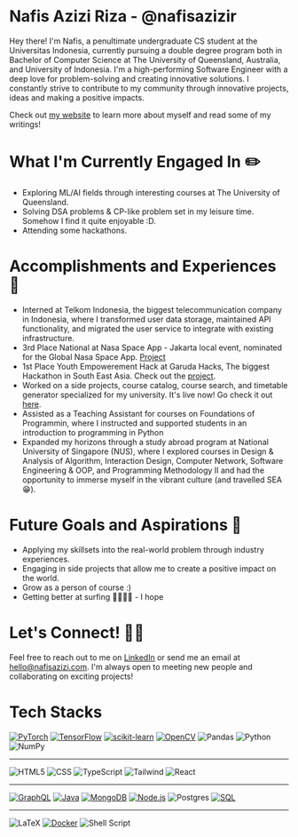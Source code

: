 # Nafis Azizi Riza - @nafisazizir

Hey there! I'm Nafis, a penultimate undergraduate CS student at the Universitas Indonesia, currently pursuing a double degree program both in Bachelor of Computer Science at The University of Queensland, Australia, and University of Indonesia. I'm a high-performing Software Engineer with a deep love for problem-solving and creating innovative solutions. I constantly strive to contribute to my community through innovative projects, ideas and making a positive impacts.

Check out [my website](https://nafisazizi.com/) to learn more about myself and read some of my writings!

# What I'm Currently Engaged In ✏️
- Exploring ML/AI fields through interesting courses at The University of Queensland.
- Solving DSA problems & CP-like problem set in my leisure time. Somehow I find it quite enjoyable :D.
- Attending some hackathons.

# Accomplishments and Experiences 🏅
- Interned at Telkom Indonesia, the biggest telecommunication company in Indonesia, where I transformed user data storage, maintained API functionality, and migrated the user service to integrate with existing infrastructure.
- 3rd Place National at Nasa Space App - Jakarta local event, nominated for the Global Nasa Space App. [Project](https://github.com/nafisazizir/sparc-frontend)
- 1st Place Youth Empowerement Hack at Garuda Hacks, The biggest Hackathon in South East Asia. Check out the [project](peopl.nafisazizi.com).
- Worked on a side projects, course catalog, course search, and timetable generator specialized for my university. It's live now! Go check it out [here](matkulgue.nafisazizi.com).
- Assisted as a Teaching Assistant for courses on Foundations of Programmin, where I instructed and supported students in an introduction to programming in Python
- Expanded my horizons through a study abroad program at National University of Singapore (NUS), where I explored courses in Design & Analysis of Algorithm, Interaction Design, Computer Network, Software Engineering & OOP, and Programming Methodology II and had the opportunity to immerse myself in the vibrant culture (and travelled SEA 😁).

# Future Goals and Aspirations 🚀
- Applying my skillsets into the real-world problem through industry experiences.
- Engaging in side projects that allow me to create a positive impact on the world.
- Grow as a person of course :)
- Getting better at surfing 🏄🏻‍♂️😝 - I hope

# Let's Connect! 🤝🏻
Feel free to reach out to me on [LinkedIn](https://www.linkedin.com/in/nafisazizi/) or send me an email at [hello@nafisazizi.com](mailto:hello@nafisazizi.com). I'm always open to meeting new people and collaborating on exciting projects!

# Tech Stacks

[![PyTorch](https://img.shields.io/badge/PyTorch-%23EE4C2C.svg?style=for-the-badge&logo=pytorch&logoColor=white)](https://pytorch.org/)
[![TensorFlow](https://img.shields.io/badge/TensorFlow-%23FF6F00.svg?style=for-the-badge&logo=tensorflow&logoColor=white)](https://www.tensorflow.org/)
[![scikit-learn](https://img.shields.io/badge/scikit--learn-%23F7931E.svg?style=for-the-badge&logo=scikit-learn&logoColor=white)](https://scikit-learn.org/)
[![OpenCV](https://img.shields.io/badge/OpenCV-%233776AB.svg?style=for-the-badge&logo=opencv&logoColor=white)](https://opencv.org/)
![Pandas](https://img.shields.io/badge/pandas-%23150458.svg?style=for-the-badge&logo=pandas&logoColor=white)
![Python](https://img.shields.io/badge/python%20-%2314354C.svg?&style=for-the-badge&logo=python&logoColor=white)
![NumPy](https://img.shields.io/badge/numpy-%23013243.svg?style=for-the-badge&logo=numpy&logoColor=white)

---

![HTML5](https://img.shields.io/badge/html5-%23E34F26.svg?style=for-the-badge&logo=html5&logoColor=white)
![CSS](https://img.shields.io/badge/css-%231572B6.svg?style=for-the-badge&logo=css3&logoColor=white)
![TypeScript](https://img.shields.io/badge/typescript-%23007ACC.svg?style=for-the-badge&logo=typescript&logoColor=white)
![Tailwind](https://img.shields.io/badge/tailwind-06B6D4.svg?style=for-the-badge&logo=tailwindcss&logoColor=white)
![React](https://img.shields.io/badge/react-%2320232a.svg?style=for-the-badge&logo=react&logoColor=%2361DAFB)

---

[![GraphQL](https://img.shields.io/badge/GraphQL-E10098.svg?style=for-the-badge&logo=graphql&logoColor=white)](https://graphql.org/)
[![Java](https://img.shields.io/badge/Java-%23ED8B00.svg?style=for-the-badge&logo=java&logoColor=white)](https://www.java.com/)
[![MongoDB](https://img.shields.io/badge/MongoDB-47A248.svg?style=for-the-badge&logo=mongodb&logoColor=white)](https://www.mongodb.com/)
[![Node.js](https://img.shields.io/badge/Node.js-%23339933.svg?style=for-the-badge&logo=node.js&logoColor=white)](https://nodejs.org/)
![Postgres](https://img.shields.io/badge/postgres-%23316192.svg?style=for-the-badge&logo=postgresql&logoColor=white)
[![SQL](https://img.shields.io/badge/SQL-003B57.svg?style=for-the-badge&logo=sql&logoColor=white)](https://en.wikipedia.org/wiki/SQL)

---

![LaTeX](https://img.shields.io/badge/latex-%23008080.svg?style=for-the-badge&logo=latex&logoColor=white)
[![Docker](https://img.shields.io/badge/Docker-2496ED.svg?style=for-the-badge&logo=docker&logoColor=white)](https://www.docker.com/)
![Shell Script](https://img.shields.io/badge/shell_script-%23121011.svg?style=for-the-badge&logo=gnu-bash&logoColor=white)

